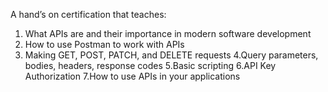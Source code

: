 A hand’s on certification that teaches:

1. What APIs are and their importance in modern software development
2. How to use Postman to work with APIs
3. Making GET, POST, PATCH, and DELETE requests
4.Query parameters, bodies, headers, response codes
5.Basic scripting
6.API Key Authorization
7.How to use APIs in your applications

